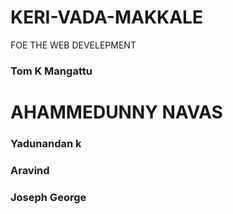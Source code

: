 # KERI-VADA-MAKKALE
FOE THE WEB DEVELEPMENT
<h3>Tom K Mangattu</h3>
<H1>AHAMMEDUNNY NAVAS</H1>
<h3>Yadunandan k</h3>
<h3>Aravind<h3>
<h3>Joseph George</h3>

